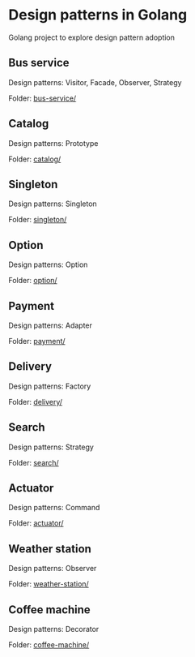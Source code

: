 
# Design patterns in Golang

Golang project to explore design pattern adoption

## Bus service

Design patterns: Visitor, Facade, Observer, Strategy

Folder: [bus-service/](bus-service)

## Catalog

Design patterns: Prototype

Folder: [catalog/](catalog)

## Singleton

Design patterns: Singleton

Folder: [singleton/](singleton)

## Option

Design patterns: Option

Folder: [option/](option)

## Payment

Design patterns: Adapter

Folder: [payment/](payment)

## Delivery

Design patterns: Factory

Folder: [delivery/](delivery)

## Search

Design patterns: Strategy

Folder: [search/](search)

## Actuator

Design patterns: Command

Folder: [actuator/](actuator)

## Weather station

Design patterns: Observer

Folder: [weather-station/](weather-station)

## Coffee machine

Design patterns: Decorator

Folder: [coffee-machine/](coffee-machine)
